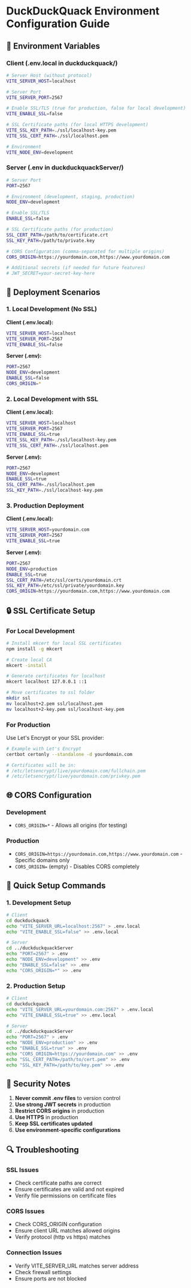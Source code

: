 # DuckDuckQuack Environment Configuration Guide

## 🔧 Environment Variables

### Client (.env.local in duckduckquack/)
```bash
# Server Host (without protocol)
VITE_SERVER_HOST=localhost

# Server Port
VITE_SERVER_PORT=2567

# Enable SSL/TLS (true for production, false for local development)
VITE_ENABLE_SSL=false

# SSL Certificate paths (for local HTTPS development)
VITE_SSL_KEY_PATH=./ssl/localhost-key.pem
VITE_SSL_CERT_PATH=./ssl/localhost.pem

# Environment
VITE_NODE_ENV=development
```

### Server (.env in duckduckquackServer/)
```bash
# Server Port
PORT=2567

# Environment (development, staging, production)
NODE_ENV=development

# Enable SSL/TLS
ENABLE_SSL=false

# SSL Certificate paths (for production)
SSL_CERT_PATH=/path/to/certificate.crt
SSL_KEY_PATH=/path/to/private.key

# CORS Configuration (comma-separated for multiple origins)
CORS_ORIGIN=https://yourdomain.com,https://www.yourdomain.com

# Additional secrets (if needed for future features)
# JWT_SECRET=your-secret-key-here
```

## 🚀 Deployment Scenarios

### 1. Local Development (No SSL)
**Client (.env.local):**
```bash
VITE_SERVER_HOST=localhost
VITE_SERVER_PORT=2567
VITE_ENABLE_SSL=false
```

**Server (.env):**
```bash
PORT=2567
NODE_ENV=development
ENABLE_SSL=false
CORS_ORIGIN=*
```

### 2. Local Development with SSL
**Client (.env.local):**
```bash
VITE_SERVER_HOST=localhost
VITE_SERVER_PORT=2567
VITE_ENABLE_SSL=true
VITE_SSL_KEY_PATH=./ssl/localhost-key.pem
VITE_SSL_CERT_PATH=./ssl/localhost.pem
```

**Server (.env):**
```bash
PORT=2567
NODE_ENV=development
ENABLE_SSL=true
SSL_CERT_PATH=./ssl/localhost.pem
SSL_KEY_PATH=./ssl/localhost-key.pem
```

### 3. Production Deployment
**Client (.env.local):**
```bash
VITE_SERVER_HOST=yourdomain.com
VITE_SERVER_PORT=2567
VITE_ENABLE_SSL=true
```

**Server (.env):**
```bash
PORT=2567
NODE_ENV=production
ENABLE_SSL=true
SSL_CERT_PATH=/etc/ssl/certs/yourdomain.crt
SSL_KEY_PATH=/etc/ssl/private/yourdomain.key
CORS_ORIGIN=https://yourdomain.com,https://www.yourdomain.com
```

## 🔒 SSL Certificate Setup

### For Local Development
```bash
# Install mkcert for local SSL certificates
npm install -g mkcert

# Create local CA
mkcert -install

# Generate certificates for localhost
mkcert localhost 127.0.0.1 ::1

# Move certificates to ssl folder
mkdir ssl
mv localhost+2.pem ssl/localhost.pem
mv localhost+2-key.pem ssl/localhost-key.pem
```

### For Production
Use Let's Encrypt or your SSL provider:
```bash
# Example with Let's Encrypt
certbot certonly --standalone -d yourdomain.com

# Certificates will be in:
# /etc/letsencrypt/live/yourdomain.com/fullchain.pem
# /etc/letsencrypt/live/yourdomain.com/privkey.pem
```

## 🌐 CORS Configuration

### Development
- `CORS_ORIGIN=*` - Allows all origins (for testing)

### Production
- `CORS_ORIGIN=https://yourdomain.com,https://www.yourdomain.com` - Specific domains only
- `CORS_ORIGIN=` (empty) - Disables CORS completely

## 🔧 Quick Setup Commands

### 1. Development Setup
```bash
# Client
cd duckduckquack
echo "VITE_SERVER_URL=localhost:2567" > .env.local
echo "VITE_ENABLE_SSL=false" >> .env.local

# Server
cd ../duckduckquackServer
echo "PORT=2567" > .env
echo "NODE_ENV=development" >> .env
echo "ENABLE_SSL=false" >> .env
echo "CORS_ORIGIN=*" >> .env
```

### 2. Production Setup
```bash
# Client
cd duckduckquack
echo "VITE_SERVER_URL=yourdomain.com:2567" > .env.local
echo "VITE_ENABLE_SSL=true" >> .env.local

# Server
cd ../duckduckquackServer
echo "PORT=2567" > .env
echo "NODE_ENV=production" >> .env
echo "ENABLE_SSL=true" >> .env
echo "CORS_ORIGIN=https://yourdomain.com" >> .env
echo "SSL_CERT_PATH=/path/to/cert.pem" >> .env
echo "SSL_KEY_PATH=/path/to/key.pem" >> .env
```

## 🚨 Security Notes

1. **Never commit .env files** to version control
2. **Use strong JWT secrets** in production
3. **Restrict CORS origins** in production
4. **Use HTTPS** in production
5. **Keep SSL certificates updated**
6. **Use environment-specific configurations**

## 🔍 Troubleshooting

### SSL Issues
- Check certificate paths are correct
- Ensure certificates are valid and not expired
- Verify file permissions on certificate files

### CORS Issues
- Check CORS_ORIGIN configuration
- Ensure client URL matches allowed origins
- Verify protocol (http vs https) matches

### Connection Issues
- Verify VITE_SERVER_URL matches server address
- Check firewall settings
- Ensure ports are not blocked
